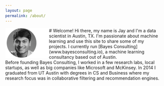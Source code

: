 ```yaml
---
layout: page
permalink: /about/
---
```


<img align="left" src="/assets/jayshah_circlepic.png"> 
# Welcome!
Hi there, my name is Jay and I'm a data scientist in Austin, TX. I'm passionate
about machine learning and use this site to share some of my projects. I currently run [Bayes Consulting](www.bayesconsulting.io), a machine learning consultancy based out of Austin. 

<br>
Before founding Bayes Consulting, I worked in a few research labs,
local startups, as well as big companies like Microsoft and McKinsey.
In 2014 I graduated from UT Austin with degrees in CS and Business where my
research focus was in collaborative filtering and recommendation engines.
